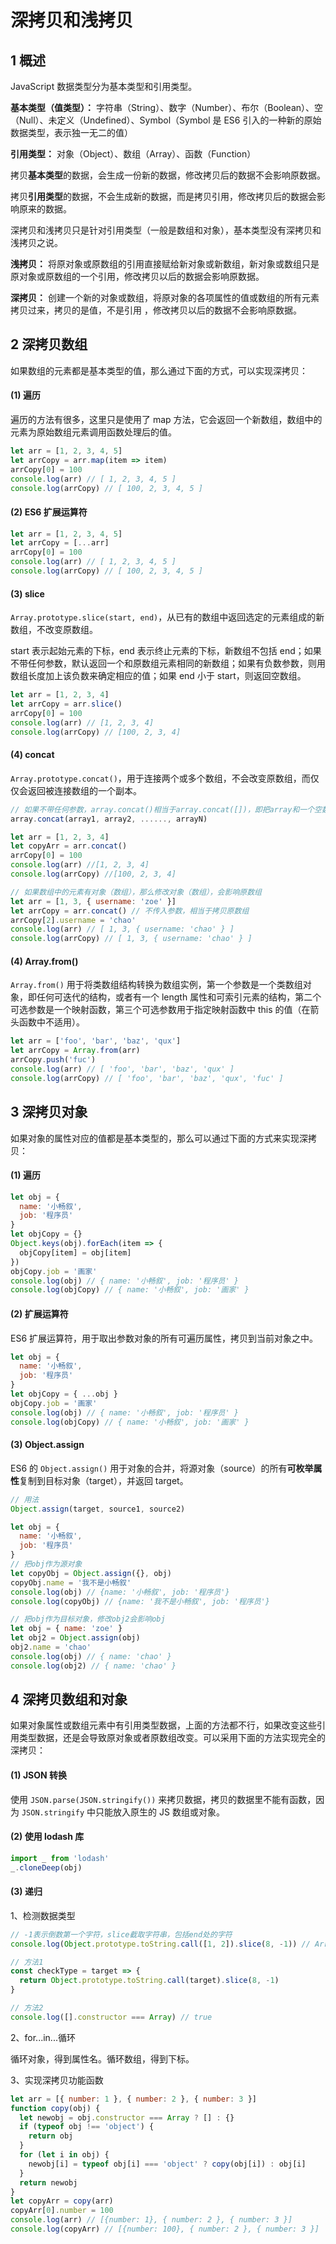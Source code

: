 # 深拷贝和浅拷贝

## 1 概述

JavaScript 数据类型分为基本类型和引用类型。

**基本类型（值类型）：** 字符串（String）、数字（Number）、布尔（Boolean）、空（Null）、未定义（Undefined）、Symbol（Symbol 是 ES6 引入的一种新的原始数据类型，表示独一无二的值）

**引用类型：** 对象（Object）、数组（Array）、函数（Function）

拷贝**基本类型**的数据，会生成一份新的数据，修改拷贝后的数据不会影响原数据。

拷贝**引用类型**的数据，不会生成新的数据，而是拷贝引用，修改拷贝后的数据会影响原来的数据。

深拷贝和浅拷贝只是针对引用类型（一般是数组和对象），基本类型没有深拷贝和浅拷贝之说。

**浅拷贝：** 将原对象或原数组的引用直接赋给新对象或新数组，新对象或数组只是原对象或原数组的一个引用，修改拷贝以后的数据会影响原数据。

**深拷贝：** 创建一个新的对象或数组，将原对象的各项属性的值或数组的所有元素拷贝过来，拷贝的是值，不是引用 ，修改拷贝以后的数据不会影响原数据。

## 2 深拷贝数组

如果数组的元素都是基本类型的值，那么通过下面的方式，可以实现深拷贝：

#### (1) 遍历

遍历的方法有很多，这里只是使用了 map 方法，它会返回一个新数组，数组中的元素为原始数组元素调用函数处理后的值。

```javascript
let arr = [1, 2, 3, 4, 5]
let arrCopy = arr.map(item => item)
arrCopy[0] = 100
console.log(arr) // [ 1, 2, 3, 4, 5 ]
console.log(arrCopy) // [ 100, 2, 3, 4, 5 ]
```

#### (2) ES6 扩展运算符

```javascript
let arr = [1, 2, 3, 4, 5]
let arrCopy = [...arr]
arrCopy[0] = 100
console.log(arr) // [ 1, 2, 3, 4, 5 ]
console.log(arrCopy) // [ 100, 2, 3, 4, 5 ]
```

#### (3) slice

`Array.prototype.slice(start, end)`，从已有的数组中返回选定的元素组成的新数组，不改变原数组。

start 表示起始元素的下标，end 表示终止元素的下标，新数组不包括 end；如果不带任何参数，默认返回一个和原数组元素相同的新数组；如果有负数参数，则用数组长度加上该负数来确定相应的值；如果 end 小于 start，则返回空数组。

```javascript
let arr = [1, 2, 3, 4]
let arrCopy = arr.slice()
arrCopy[0] = 100
console.log(arr) // [1, 2, 3, 4]
console.log(arrCopy) // [100, 2, 3, 4]
```

#### (4) concat

`Array.prototype.concat()`，用于连接两个或多个数组，不会改变原数组，而仅仅会返回被连接数组的一个副本。

```javascript
// 如果不带任何参数，array.concat()相当于array.concat([])，即把array和一个空数组合并后返回
array.concat(array1, array2, ......, arrayN)

let arr = [1, 2, 3, 4]
let copyArr = arr.concat()
arrCopy[0] = 100
console.log(arr) //[1, 2, 3, 4]
console.log(arrCopy) //[100, 2, 3, 4]

// 如果数组中的元素有对象（数组），那么修改对象（数组），会影响原数组
let arr = [1, 3, { username: 'zoe' }]
let arrCopy = arr.concat() // 不传入参数，相当于拷贝原数组
arrCopy[2].username = 'chao'
console.log(arr) // [ 1, 3, { username: 'chao' } ]
console.log(arrCopy) // [ 1, 3, { username: 'chao' } ]
```

#### (4) Array.from()

`Array.from()` 用于将类数组结构转换为数组实例，第一个参数是一个类数组对象，即任何可迭代的结构，或者有一个 length 属性和可索引元素的结构，第二个可选参数是一个映射函数，第三个可选参数用于指定映射函数中 this 的值（在箭头函数中不适用）。

```javascript
let arr = ['foo', 'bar', 'baz', 'qux']
let arrCopy = Array.from(arr)
arrCopy.push('fuc')
console.log(arr) // [ 'foo', 'bar', 'baz', 'qux' ]
console.log(arrCopy) // [ 'foo', 'bar', 'baz', 'qux', 'fuc' ]
```

## 3 深拷贝对象

如果对象的属性对应的值都是基本类型的，那么可以通过下面的方式来实现深拷贝：

#### (1) 遍历

```javascript
let obj = {
  name: '小畅叙',
  job: '程序员'
}
let objCopy = {}
Object.keys(obj).forEach(item => {
  objCopy[item] = obj[item]
})
objCopy.job = '画家'
console.log(obj) // { name: '小畅叙', job: '程序员' }
console.log(objCopy) // { name: '小畅叙', job: '画家' }
```

#### (2) 扩展运算符

ES6 扩展运算符，用于取出参数对象的所有可遍历属性，拷贝到当前对象之中。

```javascript
let obj = {
  name: '小畅叙',
  job: '程序员'
}
let objCopy = { ...obj }
objCopy.job = '画家'
console.log(obj) // { name: '小畅叙', job: '程序员' }
console.log(objCopy) // { name: '小畅叙', job: '画家' }
```

#### (3) Object.assign

ES6 的 `Object.assign()` 用于对象的合并，将源对象（source）的所有**可枚举属性**复制到目标对象（target），并返回 target。

```javascript
// 用法
Object.assign(target, source1, source2)

let obj = {
  name: '小畅叙',
  job: '程序员'
}
// 把obj作为源对象
let copyObj = Object.assign({}, obj)
copyObj.name = '我不是小畅叙'
console.log(obj) // {name: '小畅叙', job: '程序员'}
console.log(copyObj) // {name: '我不是小畅叙', job: '程序员'}

// 把obj作为目标对象，修改obj2会影响obj
let obj = { name: 'zoe' }
let obj2 = Object.assign(obj)
obj2.name = 'chao'
console.log(obj) // { name: 'chao' }
console.log(obj2) // { name: 'chao' }
```

## 4 深拷贝数组和对象

如果对象属性或数组元素中有引用类型数据，上面的方法都不行，如果改变这些引用类型数据，还是会导致原对象或者原数组改变。可以采用下面的方法实现完全的深拷贝：

#### (1) JSON 转换

使用 `JSON.parse(JSON.stringify())` 来拷贝数据，拷贝的数据里不能有函数，因为 `JSON.stringify` 中只能放入原生的 JS 数组或对象。

#### (2) 使用 lodash 库

```javascript
import _ from 'lodash'
_.cloneDeep(obj)
```

#### (3) 递归

1、检测数据类型

```javascript
// -1表示倒数第一个字符，slice截取字符串，包括end处的字符
console.log(Object.prototype.toString.call([1, 2]).slice(8, -1)) // Array

// 方法1
const checkType = target => {
  return Object.prototype.toString.call(target).slice(8, -1)
}

// 方法2
console.log([].constructor === Array) // true
```

2、for...in...循环

循环对象，得到属性名。循环数组，得到下标。

3、实现深拷贝功能函数

```javascript
let arr = [{ number: 1 }, { number: 2 }, { number: 3 }]
function copy(obj) {
  let newobj = obj.constructor === Array ? [] : {}
  if (typeof obj !== 'object') {
    return obj
  }
  for (let i in obj) {
    newobj[i] = typeof obj[i] === 'object' ? copy(obj[i]) : obj[i]
  }
  return newobj
}
let copyArr = copy(arr)
copyArr[0].number = 100
console.log(arr) // [{number: 1}, { number: 2 }, { number: 3 }]
console.log(copyArr) // [{number: 100}, { number: 2 }, { number: 3 }]
```
